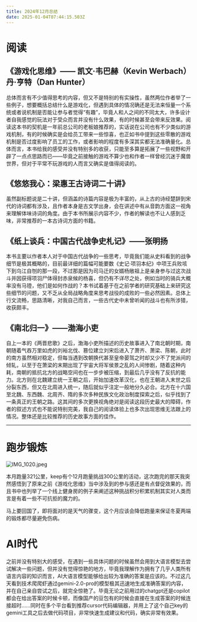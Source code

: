 ```yaml
---
title: 2024年12月总结
date: 2025-01-04T07:44:15.503Z
---
```


# 阅读


## 《游戏化思维》—— 凯文·韦巴赫（Kevin Werbach）丹·亨特（Dan Hunter）

总体而言有不少值得思考的内容，但又不是特别的有实操性，虽然两位作者举了一些例子，想要概括总结什么是游戏化，但遇到具体的情况确还是无法来恒量一个系统或者说机制是否能让参与者觉得“有趣”，毕竟人和人之间的不同太大，许多设计者自我感觉的玩法对于受众而言并没有什么效果，有的时候甚至会带来反效果。阅读这本书的契机是一年前总公司的老板娘推荐的，实话说在公司也有不少类似的游戏机制，有的时候确实是会给员工带来一些惊喜，也正如书中提到这些零散的游戏机制是否过度影响了员工的工作，或者影响的程度有多深其实都无法准确量化。总体而言，本书给我的感受并没有特别多的收获，只能至多算是拓展了一些视野和开辟了一点点思路而已——毕竟之前接触的游戏不算少也和作者一样曾经沉迷于魔兽世界，但对于平常不玩游戏的人而言又确实是值得阅读的。

## 《悠悠我心：梁惠王古诗词二十讲》

虽然副标题说是二十讲，但涵盖的诗篇内容是极为丰富的，从上古的诗经楚辞到宋代的诗词都有涉及，且作者本身是古文学出身，会在讲述中有从音韵方面这一视角来理解体味诗词的角度。由于本书所展示内容不少，作者的解读也不让人感到乏味，非常推荐的一本古诗词方面的书籍。

## 《纸上谈兵：中国古代战争史札记》——张明扬

本书主要以作者本人对于中国古代战争的一些思考，毕竟我们能从史料看到的战争细节是极其概略的，目前最详细的篇幅可能要数《史记·项羽本纪》中项王兵败垓下到乌江自刎的那一段，不过那是因为司马迁的女婿杨敞祖上是亲身参与过这次战斗并因获得项羽尸体得封赤泉候的杨喜，但仍有不详尽之处，例如当时的骑兵大概率没有马镫，他们是如何作战的？本书试着基于在之前学者的研究基础上来研究这些细节的问题，又不乏从全局战略角度来思考战役的成败的一些必然因素。总体上行文流畅，思路清晰，对我自己而言，一些古代史中未曾听闻的战斗也有所涉猎，收获颇丰。

## 《南北归一》——渤海小吏

自上一本的《两晋悲歌》之后，渤海小吏所描述的历史故事进入了南北朝时期，南朝随着气吞万里如虎的刘裕北伐、篡位建立刘宋后进入了萧齐、萧梁、陈朝，此时的南方虽然相对稳定，但每当遇到改朝换代甚至皇帝晏驾之时却又少不了党派间的倾轧，以至于在萧梁的末期出现了宇宙大将军侯景之乱的人间惨剧，随着这种内耗，南朝的抵抗北方的战略空间也在一步步被压缩，到最后几乎没有了反抗的能力。北方则在北魏建立统一王朝之后，开始加速改革汉化，也在王朝进入末世之后分裂东西，但又在北周进入统一，随后就似乎注定一般地分久必合。北方在十六国至北魏、东西魏、北周齐、隋的多次多种民族文化政治制度探索之后，似乎找到了一条真正的王朝之路。这其间的多次更换视角绝对是阅读这段历史最大的障碍，作者的叙述方式也不能说特别完美，我自己的阅读体验上也多次出现思维无法跟上的情况。整体还是比较推荐的历史故事方面的佳作。

---

# 跑步锻炼

![IMG_1020.jpeg](https://cloudflare-imgbed-p1r.pages.dev/file/1735973902204_IMG_1020.jpeg)

本月跑量321公里，keep有个12月跑量挑战300公里的活动，这次跑完的那天我突然感悟到了原来之前《游戏化思维》当中涉及到的参与感还是有点督促效果的，而且书中也列举了一个线上健身房的例子来阐述这种挑战积分积累机制其实对人类而言是有着一些不可抗拒的魔力的。

马上要回国了，即将面对的是天气的骤变，这个月应该会降低跑量来保证冬夏两端的锻炼都尽量避免伤病。

# AI时代

之前并没有特别大的感受，在遇到一些具体问题的时候虽然会用到大语言模型去尝试解决一些问题，但并没有觉得惊艳的地方，毕竟我理解作为拥有了几乎人类所有语言内容的知识而言，AI大语言模型能够给出较为准确的答案是应该的。不过这几天看到技术爬爬虾通过gemini-2.0-pro的模型极其迅速地生成准确答案的内容，并在自己亲自尝试之后，就完全惊艳了。毕竟无论之前用过的chatgpt还是copilot都会在给出答案的时候卡顿，而像国产的豆包有的时候会直接在生成答案的时候连接超时……同时在多个平台看到推荐cursor代码编辑器，并用上了这个自己key的gemini工具之后去做代码项目，非常快速生成建议和代码，确实非常有效果。